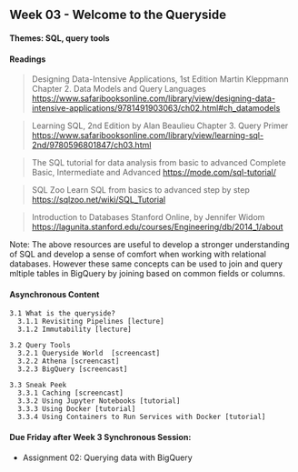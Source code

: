 ## Week 03 - Welcome to the Queryside

#### Themes: SQL, query tools

#### Readings

>   Designing Data-Intensive Applications, 1st Edition
>   Martin Kleppmann
>   Chapter 2. Data Models and Query Languages
>   https://www.safaribooksonline.com/library/view/designing-data-intensive-applications/9781491903063/ch02.html#ch_datamodels


>   Learning SQL, 2nd Edition
>   by Alan Beaulieu
>   Chapter 3. Query Primer
>   https://www.safaribooksonline.com/library/view/learning-sql-2nd/9780596801847/ch03.html

>   The SQL tutorial for data analysis from basic to advanced
>   Complete Basic, Intermediate and Advanced
>   https://mode.com/sql-tutorial/

>   SQL Zoo
>   Learn SQL from basics to advanced step by step
>   https://sqlzoo.net/wiki/SQL_Tutorial

>   Introduction to Databases 
>   Stanford Online, by Jennifer Widom
>   https://lagunita.stanford.edu/courses/Engineering/db/2014_1/about

Note: The above resources are useful to develop a stronger understanding of SQL and develop a sense of comfort when working with relational databases. However these same concepts can be used to join and query mltiple tables in BigQuery by joining based on common fields or columns.

#### Asynchronous Content

    3.1 What is the queryside?
      3.1.1 Revisiting Pipelines [lecture]
      3.1.2 Immutability [lecture]

    3.2 Query Tools
      3.2.1 Queryside World  [screencast]
      3.2.2 Athena [screencast]
      3.2.3 BigQuery [screencast]

    3.3 Sneak Peek
      3.3.1 Caching [screencast]
      3.3.2 Using Jupyter Notebooks [tutorial]
      3.3.3 Using Docker [tutorial]
      3.3.4 Using Containers to Run Services with Docker [tutorial] 


#### Due Friday after Week 3 Synchronous Session: 
- Assignment 02: Querying data with BigQuery


